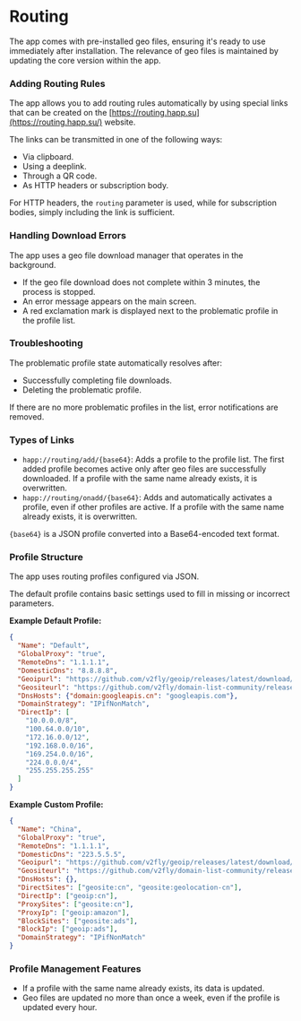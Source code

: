 # Routing

The app comes with pre-installed geo files, ensuring it's ready to use immediately after installation. The relevance of geo files is maintained by updating the core version within the app.

### Adding Routing Rules

The app allows you to add routing rules automatically by using special links that can be created on the [https://routing.happ.su](https://routing.happ.su/) website.

The links can be transmitted in one of the following ways:

* Via clipboard.
* Using a deeplink.
* Through a QR code.
* As HTTP headers or subscription body.

For HTTP headers, the `routing` parameter is used, while for subscription bodies, simply including the link is sufficient.

### Handling Download Errors

The app uses a geo file download manager that operates in the background.

* If the geo file download does not complete within 3 minutes, the process is stopped.
* An error message appears on the main screen.
* A red exclamation mark is displayed next to the problematic profile in the profile list.

### Troubleshooting

The problematic profile state automatically resolves after:

* Successfully completing file downloads.
* Deleting the problematic profile.

If there are no more problematic profiles in the list, error notifications are removed.

### Types of Links

* `happ://routing/add/{base64}`: Adds a profile to the profile list. The first added profile becomes active only after geo files are successfully downloaded. If a profile with the same name already exists, it is overwritten.
* `happ://routing/onadd/{base64}`: Adds and automatically activates a profile, even if other profiles are active. If a profile with the same name already exists, it is overwritten.

`{base64}` is a JSON profile converted into a Base64-encoded text format.

### Profile Structure

The app uses routing profiles configured via JSON.

The default profile contains basic settings used to fill in missing or incorrect parameters.

**Example Default Profile:**

```json
{
  "Name": "Default",
  "GlobalProxy": "true",
  "RemoteDns": "1.1.1.1",
  "DomesticDns": "8.8.8.8",
  "Geoipurl": "https://github.com/v2fly/geoip/releases/latest/download/geoip.dat",
  "Geositeurl": "https://github.com/v2fly/domain-list-community/releases/latest/download/dlc.dat",
  "DnsHosts": {"domain:googleapis.cn": "googleapis.com"},
  "DomainStrategy": "IPifNonMatch",
  "DirectIp": [
    "10.0.0.0/8",
    "100.64.0.0/10",
    "172.16.0.0/12",
    "192.168.0.0/16",
    "169.254.0.0/16",
    "224.0.0.0/4",
    "255.255.255.255"
  ]
}
```

**Example Custom Profile:**

```json
{
  "Name": "China",
  "GlobalProxy": "true",
  "RemoteDns": "1.1.1.1",
  "DomesticDns": "223.5.5.5",
  "Geoipurl": "https://github.com/v2fly/geoip/releases/latest/download/geoip.dat",
  "Geositeurl": "https://github.com/v2fly/domain-list-community/releases/latest/download/dlc.dat",
  "DnsHosts": {},
  "DirectSites": ["geosite:cn", "geosite:geolocation-cn"],
  "DirectIp": ["geoip:cn"],
  "ProxySites": ["geosite:cn"],
  "ProxyIp": ["geoip:amazon"],
  "BlockSites": ["geosite:ads"],
  "BlockIp": ["geoip:ads"],
  "DomainStrategy": "IPifNonMatch"
}
```

### Profile Management Features

* If a profile with the same name already exists, its data is updated.
* Geo files are updated no more than once a week, even if the profile is updated every hour.

